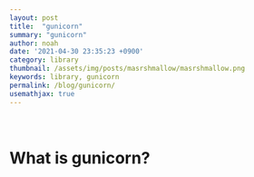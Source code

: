```yaml
---
layout: post
title:  "gunicorn"
summary: "gunicorn"
author: noah
date: '2021-04-30 23:35:23 +0900'
category: library
thumbnail: /assets/img/posts/masrshmallow/masrshmallow.png
keywords: library, gunicorn
permalink: /blog/gunicorn/
usemathjax: true
---
```


# <br>What is gunicorn?